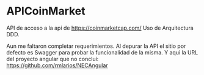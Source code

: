 # APICoinMarket
API de acceso a la api de https://coinmarketcap.com/
Uso de Arquitectura DDD.

Aun me faltaron completar requerimientos.
Al depurar la API el sitio por defecto es Swagger para probar la funcionalidad de la misma.
Y aqui la URL del proyecto angular que no concluí: https://github.com/rmlarios/NECAngular
